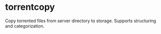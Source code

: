 # torrentcopy

Copy torrented files from server directory to storage. Supports structuring and categorization. 

